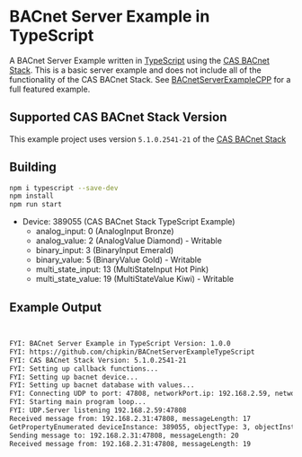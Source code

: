 # BACnet Server Example in TypeScript

A BACnet Server Example written in [TypeScript](https://www.typescriptlang.org/) using the [CAS BACnet Stack](https://store.chipkin.com/services/stacks/bacnet-stack). This is a basic server example and does not include all of the functionality of the CAS BACnet Stack. See [BACnetServerExampleCPP](https://github.com/chipkin/BACnetServerExampleCPP) for a full featured example.

## Supported CAS BACnet Stack Version

This example project uses version `5.1.0.2541-21` of the [CAS BACnet Stack](https://store.chipkin.com/services/stacks/bacnet-stack)

## Building

```bash
npm i typescript --save-dev
npm install
npm run start
```

- Device: 389055 (CAS BACnet Stack TypeScript Example)
  - analog_input: 0 (AnalogInput Bronze)
  - analog_value: 2 (AnalogValue Diamond) - Writable
  - binary_input: 3 (BinaryInput Emerald)
  - binary_value: 5 (BinaryValue Gold)  - Writable
  - multi_state_input: 13 (MultiStateInput Hot Pink)
  - multi_state_value: 19 (MultiStateValue Kiwi)  - Writable

## Example Output

```txt


FYI: BACnet Server Example in TypeScript Version: 1.0.0
FYI: https://github.com/chipkin/BACnetServerExampleTypeScript
FYI: CAS BACnet Stack Version: 5.1.0.2541-21
FYI: Setting up callback functions...
FYI: Setting up bacnet device...
FYI: Setting up bacnet database with values...
FYI: Connecting UDP to port: 47808, networkPort.ip: 192.168.2.59, networkPort.broadcastAddress: 192.168.2.255
FYI: Starting main program loop...
FYI: UDP.Server listening 192.168.2.59:47808
Received message from: 192.168.2.31:47808, messageLength: 17
GetPropertyEnumerated deviceInstance: 389055, objectType: 3, objectInstance: 3, propertyIdentifier: 85, useArrayIndex: false, propertyArrayIndex: 0
Sending message to: 192.168.2.31:47808, messageLength: 20
Received message from: 192.168.2.31:47808, messageLength: 19
```
